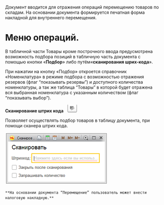 Документ вводится для отражения операций перемещению товаров по складам. На основании документа формируется печатная форма накладной для внутреннего перемещения.

# Меню операций.

В табличной части Товары кроме построчного ввода предусмотрена возможность подбора позиций в табличную часть документа с помощью кнопки «**Подбор**» либо путём«**сканирования шрих-кода**».

При нажатии на кнопку «Подбор» откроется справочник «Номенклатура» в режиме подбора с возможностью отражения резервов (флаг “показывать резервы”) и доступного количества номенклатуры, а так же таблица “Товары” в которой будет отражена вся выбранная номенклатура с указанным количеством (флаг “показывать выбор”).

**Сканирование штрих кода   ![](../img/2019_04_03_14_49_511.png)**

Позволяет осуществлять подбор товаров в таблицу документа, при помощи сканера штрих кода.

![](../img/2018_03_05_12_42_201.png)

`**На основании документа “Перемещение” пользователь может внести налоговую накладную.**`